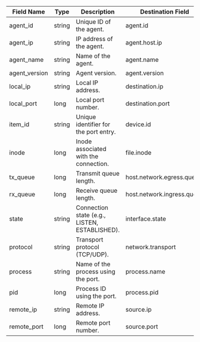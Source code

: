 | Field Name    | Type   | Description                                   | Destination Field          | Custom |
| ------------- | ------ | --------------------------------------------- | -------------------------- | ------ |
| agent_id      | string | Unique ID of the agent.                       | agent.id                   | FALSE  |
| agent_ip      | string | IP address of the agent.                      | agent.host.ip              | TRUE   |
| agent_name    | string | Name of the agent.                            | agent.name                 | FALSE  |
| agent_version | string | Agent version.                                | agent.version              | FALSE  |
| local_ip      | string | Local IP address.                             | destination.ip             | FALSE  |
| local_port    | long   | Local port number.                            | destination.port           | FALSE  |
| item_id       | string | Unique identifier for the port entry.         | device.id                  | FALSE  |
| inode         | long   | Inode associated with the connection.         | file.inode                 | FALSE  |
| tx_queue      | long   | Transmit queue length.                        | host.network.egress.queue  | TRUE   |
| rx_queue      | long   | Receive queue length.                         | host.network.ingress.queue | FALSE  |
| state         | string | Connection state (e.g., LISTEN, ESTABLISHED). | interface.state            | TRUE   |
| protocol      | string | Transport protocol (TCP/UDP).                 | network.transport          | FALSE  |
| process       | string | Name of the process using the port.           | process.name               | FALSE  |
| pid           | long   | Process ID using the port.                    | process.pid                | FALSE  |
| remote_ip     | string | Remote IP address.                            | source.ip                  | FALSE  |
| remote_port   | long   | Remote port number.                           | source.port                | FALSE  |
